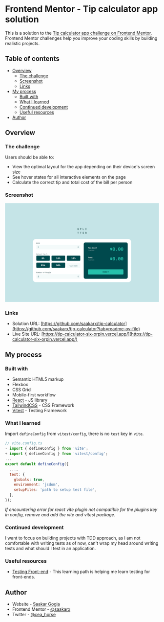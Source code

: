# Frontend Mentor - Tip calculator app solution

This is a solution to the [Tip calculator app challenge on Frontend Mentor](https://www.frontendmentor.io/challenges/tip-calculator-app-ugJNGbJUX). Frontend Mentor challenges help you improve your coding skills by building realistic projects.

## Table of contents

- [Overview](#overview)
  - [The challenge](#the-challenge)
  - [Screenshot](#screenshot)
  - [Links](#links)
- [My process](#my-process)
  - [Built with](#built-with)
  - [What I learned](#what-i-learned)
  - [Continued development](#continued-development)
  - [Useful resources](#useful-resources)
- [Author](#author)

## Overview

### The challenge

Users should be able to:

- View the optimal layout for the app depending on their device's screen size
- See hover states for all interactive elements on the page
- Calculate the correct tip and total cost of the bill per person

### Screenshot

![](./screenshot.png)

### Links

- Solution URL: [https://github.com/saakarx/tip-calculator](https://github.com/saakarx/tip-calculator?tab=readme-ov-file)
- Live Site URL: [https://tip-calculator-six-orpin.vercel.app/](https://tip-calculator-six-orpin.vercel.app/)

## My process

### Built with

- Semantic HTML5 markup
- Flexbox
- CSS Grid
- Mobile-first workflow
- [React](https://reactjs.org/) - JS library
- [TailwindCSS](https://tailwindcss.com) - CSS Framework
- [Vitest](https://vitest.dev) - Testing Framework

### What I learned

Import `defineConfig` from `vitest/config`, there is no `test` key in `vite`.

```js
// vite.config.ts
- import { defineConfig } from 'vite';
+ import { defineConfig } from 'vitest/config';
...
export default defineConfig({
  ...,
  test: {
    globals: true,
    environment: 'jsdom',
    setupFiles: 'path to setup test file',
  },
});
```

_If encountering error for react vite plugin not compatible for the plugins key in config, remove and add the vite and vitest package._

### Continued development

I want to focus on building projects with TDD approach, as I am not comfortable with writing tests as of now, can't wrap my head around writing tests and what should I test in an application.

### Useful resources

- [Testing Front-end](https://www.frontendmentor.io/learning-paths/introduction-to-front-end-testing-kacF_IJQO5) - This learning path is helping me learn testing for front-ends.

## Author

- Website - [Saakar Gogia](https://saakar.framer.website)
- Frontend Mentor - [@saakarx](https://www.frontendmentor.io/profile/saakarx)
- Twitter - [@cea_horse](https://www.twitter.com/cea_horse)
